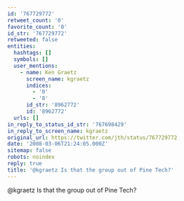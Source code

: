 ```yaml
---
id: '767729772'
retweet_count: '0'
favorite_count: '0'
id_str: '767729772'
retweeted: false
entities:
  hashtags: []
  symbols: []
  user_mentions:
    - name: Ken Graetz
      screen_name: kgraetz
      indices:
        - '0'
        - '8'
      id_str: '8962772'
      id: '8962772'
  urls: []
in_reply_to_status_id_str: '767698429'
in_reply_to_screen_name: kgraetz
original_url: https://twitter.com/jth/status/767729772
date: '2008-03-06T21:24:05.000Z'
sitemap: false
robots: noindex
reply: true
title: '@kgraetz Is that the group out of Pine Tech?'
---
```


@kgraetz Is that the group out of Pine Tech?